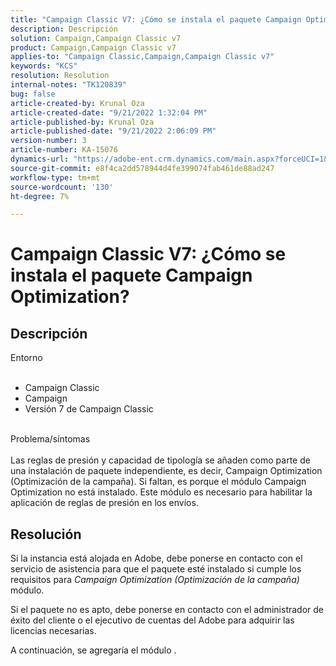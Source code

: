 ```yaml
---
title: "Campaign Classic V7: ¿Cómo se instala el paquete Campaign Optimization?"
description: Descripción
solution: Campaign,Campaign Classic v7
product: Campaign,Campaign Classic v7
applies-to: "Campaign Classic,Campaign,Campaign Classic v7"
keywords: "KCS"
resolution: Resolution
internal-notes: "TK120839"
bug: false
article-created-by: Krunal Oza
article-created-date: "9/21/2022 1:32:04 PM"
article-published-by: Krunal Oza
article-published-date: "9/21/2022 2:06:09 PM"
version-number: 3
article-number: KA-15076
dynamics-url: "https://adobe-ent.crm.dynamics.com/main.aspx?forceUCI=1&pagetype=entityrecord&etn=knowledgearticle&id=cd0be1c4-b139-ed11-9db0-0022480867bd"
source-git-commit: e8f4ca2dd578944d4fe399074fab461de88ad247
workflow-type: tm+mt
source-wordcount: '130'
ht-degree: 7%

---
```


# Campaign Classic V7: ¿Cómo se instala el paquete Campaign Optimization?

## Descripción

Entorno<br><br>
- Campaign Classic
- Campaign
- Versión 7 de Campaign Classic


<br>Problema/síntomas<br><br>
Las reglas de presión y capacidad de tipología se añaden como parte de una instalación de paquete independiente, es decir, Campaign Optimization (Optimización de la campaña). Si faltan, es porque el módulo Campaign Optimization no está instalado.
Este módulo es necesario para habilitar la aplicación de reglas de presión en los envíos.


## Resolución


Si la instancia está alojada en Adobe, debe ponerse en contacto con el servicio de asistencia para que el paquete esté instalado si cumple los requisitos para *Campaign Optimization (Optimización de la campaña)* módulo.

Si el paquete no es apto, debe ponerse en contacto con el administrador de éxito del cliente o el ejecutivo de cuentas del Adobe para adquirir las licencias necesarias.

A continuación, se agregaría el módulo .
